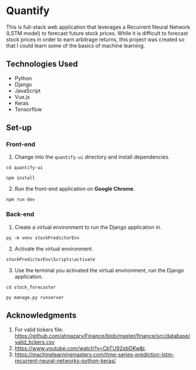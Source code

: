 # Quantify

This is full-stack web application that leverages a Recurrent Neural Network (LSTM model) to forecast future stock prices.
While it is difficult to forecast stock prices in order to earn arbitrage returns, this project was created so that I could learn some of the basics of machine learning.

## Technologies Used

- Python
- Django
- JavaScript
- Vue.js
- Keras
- Tensorflow

## Set-up

### Front-end

1. Change into the `quantify-ui` directory and install dependencies.

```
cd quantify-ui
```

```
npm install
```

2. Run the front-end application on **Google Chrome**.

```
npm run dev
```

### Back-end

1. Create a virtual environment to run the Django application in.

```
py -m venv stockPredictorEnv
```

2. Activate the virtual environment.

```
stockPredictorEnv\Scripts\activate
```

3. Use the terminal you activated the virtual environment, run the Django application.

```
cd stock_forecaster
```

```
py manage.py runserver
```

## Acknowledgments

1. For valid tickers file: https://github.com/ahnazary/Finance/blob/master/finance/src/database/valid_tickers.csv
2. https://www.youtube.com/watch?v=CbTU92pbDKw&t.
3. https://machinelearningmastery.com/time-series-prediction-lstm-recurrent-neural-networks-python-keras/
